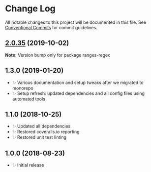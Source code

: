 # Change Log

All notable changes to this project will be documented in this file.
See [Conventional Commits](https://conventionalcommits.org) for commit guidelines.

## [2.0.35](https://gitlab.com/codsen/codsen/compare/ranges-regex@2.0.34...ranges-regex@2.0.35) (2019-10-02)

**Note:** Version bump only for package ranges-regex





## 1.3.0 (2019-01-20)

- ✨ Various documentation and setup tweaks after we migrated to monorepo
- ✨ Setup refresh: updated dependencies and all config files using automated tools

## 1.1.0 (2018-10-25)

- ✨ Updated all dependencies
- ✨ Restored coveralls.io reporting
- ✨ Restored unit test linting

## 1.0.0 (2018-08-23)

- ✨ Initial release
